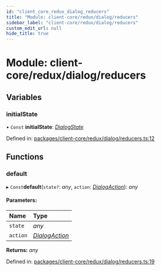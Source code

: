 ```yaml
---
id: "client_core_redux_dialog_reducers"
title: "Module: client-core/redux/dialog/reducers"
sidebar_label: "client-core/redux/dialog/reducers"
custom_edit_url: null
hide_title: true
---
```


# Module: client-core/redux/dialog/reducers

## Variables

### initialState

• `Const` **initialState**: [*DialogState*](../interfaces/client_core_redux_dialog_actions.dialogstate.md)

Defined in: [packages/client-core/redux/dialog/reducers.ts:12](https://github.com/xr3ngine/xr3ngine/blob/5a0f83ed8/packages/client-core/redux/dialog/reducers.ts#L12)

## Functions

### default

▸ `Const`**default**(`state?`: *any*, `action`: [*DialogAction*](../interfaces/client_core_redux_dialog_actions.dialogaction.md)): *any*

#### Parameters:

Name | Type |
:------ | :------ |
`state` | *any* |
`action` | [*DialogAction*](../interfaces/client_core_redux_dialog_actions.dialogaction.md) |

**Returns:** *any*

Defined in: [packages/client-core/redux/dialog/reducers.ts:19](https://github.com/xr3ngine/xr3ngine/blob/5a0f83ed8/packages/client-core/redux/dialog/reducers.ts#L19)
